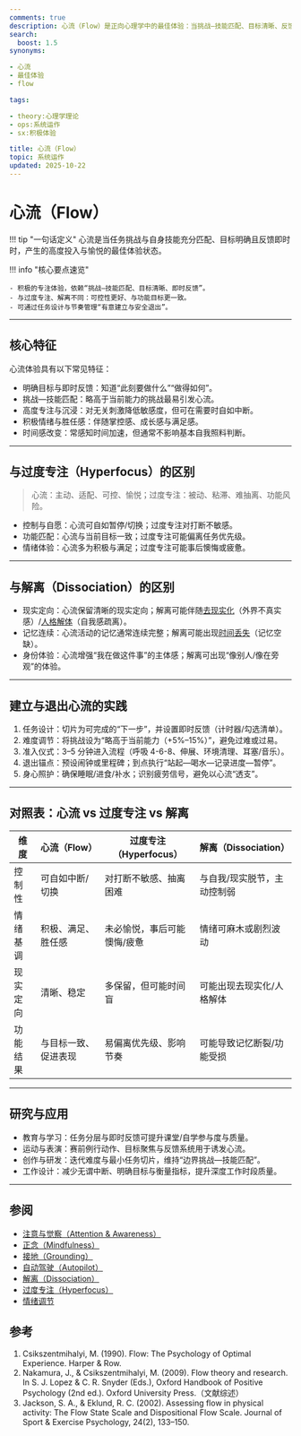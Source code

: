 ```yaml
---
comments: true
description: 心流（Flow）是正向心理学中的最佳体验：当挑战—技能匹配、目标清晰、反馈即时时，个体产生高度专注、沉浸与愉悦。本文区分其与过度专注、解离，并提供建立与退出心流的可执行要点，助于高质量专注与福祉。
search:
  boost: 1.5
synonyms:

- 心流
- 最佳体验
- flow

tags:

- theory:心理学理论
- ops:系统运作
- sx:积极体验

title: 心流（Flow）
topic: 系统运作
updated: 2025-10-22
---
```


# 心流（Flow）

!!! tip "一句话定义"
    心流是当任务挑战与自身技能充分匹配、目标明确且反馈即时时，产生的高度投入与愉悦的最佳体验状态。

!!! info "核心要点速览"

    - 积极的专注体验，依赖“挑战—技能匹配、目标清晰、即时反馈”。
    - 与过度专注、解离不同：可控性更好、与功能目标更一致。
    - 可通过任务设计与节奏管理“有意建立与安全退出”。

---

## 核心特征

心流体验具有以下常见特征：

- 明确目标与即时反馈：知道“此刻要做什么”“做得如何”。
- 挑战—技能匹配：略高于当前能力的挑战最易引发心流。
- 高度专注与沉浸：对无关刺激降低敏感度，但可在需要时自如中断。
- 积极情绪与胜任感：伴随掌控感、成长感与满足感。
- 时间感改变：常感知时间加速，但通常不影响基本自我照料判断。

---

## 与过度专注（Hyperfocus）的区别

> 心流：主动、适配、可控、愉悦；过度专注：被动、粘滞、难抽离、功能风险。

- 控制与自愿：心流可自如暂停/切换；过度专注对打断不敏感。
- 功能匹配：心流与当前目标一致；过度专注可能偏离任务优先级。
- 情绪体验：心流多为积极与满足；过度专注可能事后懊悔或疲惫。

---

## 与解离（Dissociation）的区别

- 现实定向：心流保留清晰的现实定向；解离可能伴随[去现实化](Derealization.md)（外界不真实感）/[人格解体](Depersonalization-Derealization-Disorder-DPDR.md)（自我感疏离）。
- 记忆连续：心流活动的记忆通常连续完整；解离可能出现[时间丢失](Amnesia.md)（记忆空缺）。
- 身份体验：心流增强“我在做这件事”的主体感；解离可出现“像别人/像在旁观”的体验。

---

## 建立与退出心流的实践

1. 任务设计：切片为可完成的“下一步”，并设置即时反馈（计时器/勾选清单）。
2. 难度调节：将挑战设为“略高于当前能力（+5%–15%）”，避免过难或过易。
3. 准入仪式：3–5 分钟进入流程（呼吸 4-6-8、伸展、环境清理、耳塞/音乐）。
4. 退出锚点：预设闹钟或里程碑；到点执行“站起—喝水—记录进度—暂停”。
5. 身心照护：确保睡眠/进食/补水；识别疲劳信号，避免以心流“透支”。

---

## 对照表：心流 vs 过度专注 vs 解离

| 维度 | 心流（Flow） | 过度专注（Hyperfocus） | 解离（Dissociation） |
| --- | --- | --- | --- |
| 控制性 | 可自如中断/切换 | 对打断不敏感、抽离困难 | 与自我/现实脱节，主动控制弱 |
| 情绪基调 | 积极、满足、胜任感 | 未必愉悦，事后可能懊悔/疲惫 | 情绪可麻木或剧烈波动 |
| 现实定向 | 清晰、稳定 | 多保留，但可能时间盲 | 可能出现去现实化/人格解体 |
| 功能结果 | 与目标一致、促进表现 | 易偏离优先级、影响节奏 | 可能导致记忆断裂/功能受损 |

---

## 研究与应用

- 教育与学习：任务分层与即时反馈可提升课堂/自学参与度与质量。
- 运动与表演：赛前例行动作、目标聚焦与反馈系统用于诱发心流。
- 创作与研发：迭代难度与最小任务切片，维持“边界挑战—技能匹配”。
- 工作设计：减少无谓中断、明确目标与衡量指标，提升深度工作时段质量。

---

## 参阅

- [注意与觉察（Attention & Awareness）](Attention-Awareness.md)
- [正念（Mindfulness）](Mindfulness.md)
- [接地（Grounding）](Grounding.md)
- [自动驾驶（Autopilot）](Autopilot.md)
- [解离（Dissociation）](Dissociation.md)
- [过度专注（Hyperfocus）](Hyperfocus.md)
- [情绪调节](Emotion-Regulation.md)

## 参考

1. Csikszentmihalyi, M. (1990). Flow: The Psychology of Optimal Experience. Harper & Row.
2. Nakamura, J., & Csikszentmihalyi, M. (2009). Flow theory and research. In S. J. Lopez & C. R. Snyder (Eds.), Oxford Handbook of Positive Psychology (2nd ed.). Oxford University Press.（文献综述）
3. Jackson, S. A., & Eklund, R. C. (2002). Assessing flow in physical activity: The Flow State Scale and Dispositional Flow Scale. Journal of Sport & Exercise Psychology, 24(2), 133–150.
